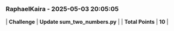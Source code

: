 ### RaphaelKaira - 2025-05-03 20:05:05
| **Challenge** | **Update sum_two_numbers.py** |
| **Total Points** | **10** |

